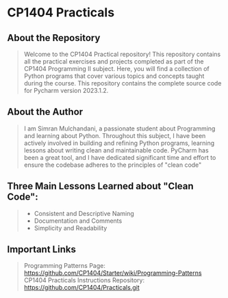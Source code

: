 # CP1404 Practicals

## About the Repository
> Welcome to the CP1404 Practical repository! This repository contains all the practical exercises 
> and projects completed as part of the CP1404 Programming II subject. Here, you will find a 
> collection of Python programs that cover various topics and concepts taught during the course.
> This repository contains the complete source code for Pycharm version 2023.1.2. 

## About the Author
> I am Simran Mulchandani, a passionate student about Programming and learning 
> about Python. Throughout this subject, I have been actively involved in building and refining 
> Python programs, learning lessons about writing clean and maintainable code. PyCharm 
> has been a great tool, and I have dedicated significant time and effort to ensure the codebase 
> adheres to the principles of "clean code"

## Three Main Lessons Learned about "Clean Code":
> - Consistent and Descriptive Naming
> - Documentation and Comments
> - Simplicity and Readability

## Important Links
> Programming Patterns Page: https://github.com/CP1404/Starter/wiki/Programming-Patterns
> CP1404 Practicals Instructions Repository: https://github.com/CP1404/Practicals.git


